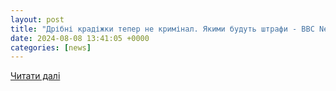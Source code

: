 ```yaml
---
layout: post
title: "Дрібні крадіжки тепер не кримінал. Якими будуть штрафи - BBC News Україна"
date: 2024-08-08 13:41:05 +0000
categories: [news]
---
```


[Читати далі](https://www.bbc.com/ukrainian/articles/cx2xkqwg3vxo)

